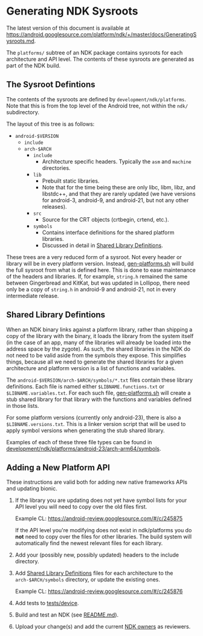 Generating NDK Sysroots
=======================

The latest version of this document is available at
https://android.googlesource.com/platform/ndk/+/master/docs/GeneratingSysroots.md.

The `platforms/` subtree of an NDK package contains sysroots for each
architecture and API level. The contents of these sysroots are generated as part
of the NDK build.

The Sysroot Defintions
----------------------

The contents of the sysroots are defined by `development/ndk/platforms`.
Note that this is from the top level of the Android tree, not within the `ndk/`
subdirectory.

The layout of this tree is as follows:

 * `android-$VERSION`
     * `include`
     * `arch-$ARCH`
         * `include`
             * Architecture specific headers. Typically the `asm` and `machine`
               directories.
         * `lib`
             * Prebuilt static libraries.
             * Note that for the time being these are only libc, libm, libz, and
               libstdc++, and that they are rarely updated (we have versions for
               android-3, android-9, and android-21, but not any other
               releases).
         * `src`
             * Source for the CRT objects (crtbegin, crtend, etc.).
         * `symbols`
             * Contains interface definitions for the shared platform libraries.
             * Discussed in detail in [Shared Library Definitions].

These trees are a very reduced form of a sysroot. Not every header or library
will be in every platform version. Instead, [gen-platforms.sh] will build the
full sysroot from what is defined here. This is done to ease maintenance of the
headers and libraries. If, for example, `string.h` remained the same between
Gingerbread and KitKat, but was updated in Lollipop, there need only be a copy
of `string.h` in android-9 and android-21, not in every intermediate release.

Shared Library Defintions
-------------------------

When an NDK binary links against a platform library, rather than shipping a copy
of the library with the binary, it loads the library from the system itself (in
the case of an app, many of the libraries will already be loaded into the
address space by the zygote). As such, the shared libraries in the NDK do not
need to be valid aside from the symbols they expose. This simplifies things,
because all we need to generate the shared libraries for a given architecture
and platform version is a list of functions and variables.

The `android-$VERSION/arch-$ARCH/symbols/*.txt` files contain these library
definitions. Each file is named either `$LIBNAME.functions.txt` or
`$LIBNAME.variables.txt`. For each such file, [gen-platforms.sh] will create a
stub shared library for that library with the functions and variables defined in
those lists.

For some platform versions (currently only android-23), there is also a
`$LIBNAME.versions.txt`. This is a linker version script that will be used to
apply symbol versions when generating the stub shared library.

Examples of each of these three file types can be found in
[development/ndk/platforms/android-23/arch-arm64/symbols].

Adding a New Platform API
-------------------------

These instructions are valid both for adding new native frameworks APIs and
updating bionic.

 1. If the library you are updating does not yet have symbol lists for your API
    level you will need to copy over the old files first.

    Example CL: https://android-review.googlesource.com/#/c/245875

    If the API level you're modifying does not exist in ndk/platforms you do
    **not** need to copy over the files for other libraries. The build system
    will automatically find the newest relevant files for each library.
 2. Add your (possibly new, possibly updated) headers to the include directory.
 3. Add [Shared Library Definitions] files for each architecture to the
    `arch-$ARCH/symbols` directory, or update the existing ones.

    Example CL: https://android-review.googlesource.com/#/c/245876
 4. Add tests to [tests/device](../tests/device).
 5. Build and test an NDK (see [README.md](../README.md)).
 6. Upload your change(s) and add the current [NDK owners](../OWNERS) as
    reviewers.

[Shared Library Definitions]: #shared-library-defintions
[gen-platforms.sh]: ../build/tools/gen-platforms.sh
[development/ndk/platforms/android-23/arch-arm64/symbols]: https://android.googlesource.com/platform/development/+/master/ndk/platforms/android-23/arch-arm64/symbols
